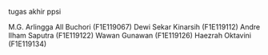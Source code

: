 tugas akhir ppsi

M.G. Arlingga All Buchori	(F1E119067)
Dewi Sekar Kinarsih	(F1E119112)
Andre Ilham Saputra	(F1E119122)
Wawan Gunawan	(F1E119126)
Haezrah Oktavini	(F1E119134)
